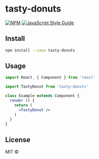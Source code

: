 # tasty-donuts

> 

[![NPM](https://img.shields.io/npm/v/tasty-donuts.svg)](https://www.npmjs.com/package/tasty-donuts) [![JavaScript Style Guide](https://img.shields.io/badge/code_style-standard-brightgreen.svg)](https://standardjs.com)

## Install

```bash
npm install --save tasty-donuts
```

## Usage

```jsx
import React, { Component } from 'react'

import TastyDonut from 'tasty-donuts'

class Example extends Component {
  render () {
    return (
      <TastyDonut />
    )
  }
}
```

## License

MIT © [](https://github.com/)
